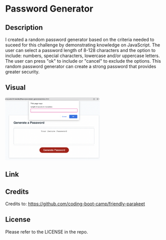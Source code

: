 # Password Generator 
## Description 
I created a random password generator based on the criteria needed to suceed for this challenge by demonstrating knowledge on JavaScript. The user can select a password length of 8-128 characters and the option to include: numbers, special characters, lowercase and/or uppercase letters. The user can press "ok" to include or "cancel" to exclude the options. This random password generator can create a strong password that provides greater security. 

## Visual 
<img src="./assets/css/images/screenshot.png" width="300" height="200">

## Link 

## Credits
Credits to: https://github.com/coding-boot-camp/friendly-parakeet
## License 
Please refer to the LICENSE in the repo. 